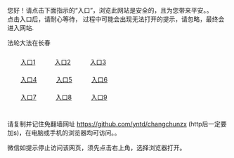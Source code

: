 您好！请点击下面指示的“入口”，浏览此网站是安全的，且为您带来平安。。 <br/>
点击入口后，请耐心等待， 过程中可能会出现无法打开的提示，请忽略，最终会进入网站. </br>

法轮大法在长春<br/>
<div style="padding:10px"><a style="margin:20px" target="_blank" href="https://dqnmkmi7656xb.cloudfront.net/2Qpsp?lqhxvui" id="ccLink1" rel="nofollow">入口1</a> <a target="_blank" style="margin:20px" href="https://dxjt037zvuy8w.cloudfront.net/2Qpsp?fyvgxu" id="ccLink2" rel="nofollow">入口2</a> <a style="margin:20px" target="_blank" href="https://d116k7zgwt5aw5.cloudfront.net/2Qpsp?ykzow" id="ccLink3" rel="nofollow">入口3</a></div>

<div style="padding:10px" ><a style="margin:20px" target="_blank" href="https://dqnmkmi7656xb.cloudfront.net/2Qpsp?lqhxvui" id="ccLink4" rel="nofollow">入口4</a> <a style="margin:20px" href="https://dxjt037zvuy8w.cloudfront.net/2Qpsp?fyvgxu" target="_blank" id="ccLink5" rel="nofollow">入口5</a> <a style="margin:20px" href="https://d116k7zgwt5aw5.cloudfront.net/2Qpsp?ykzow" target="_blank" id="ccLink6" rel="nofollow">入口6</a></div>

<div style="padding:10px"><a style="margin:20px" target="_blank" href="https://dqnmkmi7656xb.cloudfront.net/2Qpsp?lqhxvui" id="ccLink7" rel="nofollow">入口7</a> <a style="margin:20px" href="https://dxjt037zvuy8w.cloudfront.net/2Qpsp?fyvgxu" target="_blank" id="ccLink8" rel="nofollow">入口8</a> <a style="margin:20px" target="_blank" href="https://d116k7zgwt5aw5.cloudfront.net/2Qpsp?ykzow" id="ccLink9" rel="nofollow">入口9</a></div>

<br/>



请复制并记住免翻墙网址 https://github.com/yntd/changchunzx (http后一定要加s)，在电脑或手机的浏览器均可访问。。<br/>

微信如提示停止访问该网页，须先点击右上角，选择浏览器打开。
